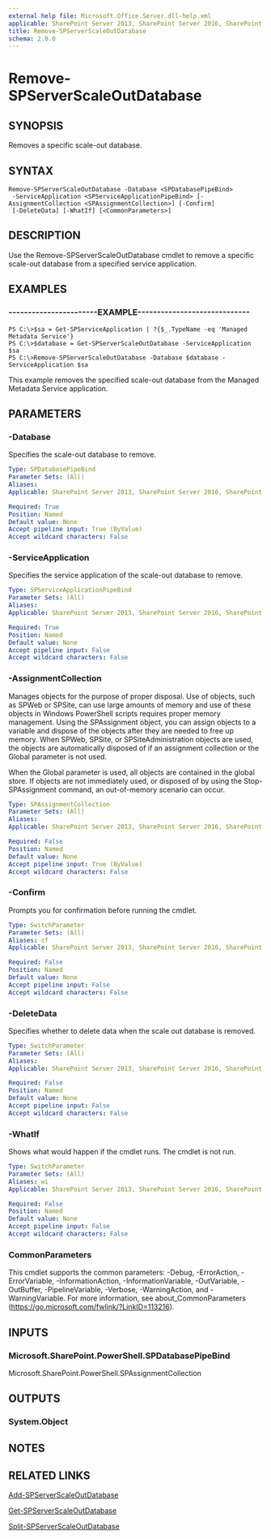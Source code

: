 ```yaml
---
external help file: Microsoft.Office.Server.dll-help.xml
applicable: SharePoint Server 2013, SharePoint Server 2016, SharePoint Server 2019
title: Remove-SPServerScaleOutDatabase
schema: 2.0.0
---
```


# Remove-SPServerScaleOutDatabase

## SYNOPSIS
Removes a specific scale-out database.


## SYNTAX

```
Remove-SPServerScaleOutDatabase -Database <SPDatabasePipeBind>
 -ServiceApplication <SPServiceApplicationPipeBind> [-AssignmentCollection <SPAssignmentCollection>] [-Confirm]
 [-DeleteData] [-WhatIf] [<CommonParameters>]
```

## DESCRIPTION
Use the Remove-SPServerScaleOutDatabase cmdlet to remove a specific scale-out database from a specified service application.


## EXAMPLES

### -----------------------EXAMPLE-----------------------------
```
PS C:\>$sa = Get-SPServiceApplication | ?{$_.TypeName -eq 'Managed Metadata Service'}
PS C:\>$database = Get-SPServerScaleOutDatabase -ServiceApplication $sa
PS C:\>Remove-SPServerScaleOutDatabase -Database $database -ServiceApplication $sa
```

This example removes the specified scale-out database from the Managed Metadata Service application.


## PARAMETERS

### -Database
Specifies the scale-out database to remove.

```yaml
Type: SPDatabasePipeBind
Parameter Sets: (All)
Aliases: 
Applicable: SharePoint Server 2013, SharePoint Server 2016, SharePoint Server 2019

Required: True
Position: Named
Default value: None
Accept pipeline input: True (ByValue)
Accept wildcard characters: False
```

### -ServiceApplication
Specifies the service application of the scale-out database to remove.

```yaml
Type: SPServiceApplicationPipeBind
Parameter Sets: (All)
Aliases: 
Applicable: SharePoint Server 2013, SharePoint Server 2016, SharePoint Server 2019

Required: True
Position: Named
Default value: None
Accept pipeline input: False
Accept wildcard characters: False
```

### -AssignmentCollection
Manages objects for the purpose of proper disposal. Use of objects, such as SPWeb or SPSite, can use large amounts of memory and use of these objects in Windows PowerShell scripts requires proper memory management. Using the SPAssignment object, you can assign objects to a variable and dispose of the objects after they are needed to free up memory. When SPWeb, SPSite, or SPSiteAdministration objects are used, the objects are automatically disposed of if an assignment collection or the Global parameter is not used.

When the Global parameter is used, all objects are contained in the global store. If objects are not immediately used, or disposed of by using the Stop-SPAssignment command, an out-of-memory scenario can occur.

```yaml
Type: SPAssignmentCollection
Parameter Sets: (All)
Aliases: 
Applicable: SharePoint Server 2013, SharePoint Server 2016, SharePoint Server 2019

Required: False
Position: Named
Default value: None
Accept pipeline input: True (ByValue)
Accept wildcard characters: False
```

### -Confirm
Prompts you for confirmation before running the cmdlet.

```yaml
Type: SwitchParameter
Parameter Sets: (All)
Aliases: cf
Applicable: SharePoint Server 2013, SharePoint Server 2016, SharePoint Server 2019

Required: False
Position: Named
Default value: None
Accept pipeline input: False
Accept wildcard characters: False
```

### -DeleteData
Specifies whether to delete data when the scale out database is removed.

```yaml
Type: SwitchParameter
Parameter Sets: (All)
Aliases: 
Applicable: SharePoint Server 2013, SharePoint Server 2016, SharePoint Server 2019

Required: False
Position: Named
Default value: None
Accept pipeline input: False
Accept wildcard characters: False
```

### -WhatIf
Shows what would happen if the cmdlet runs.
The cmdlet is not run.

```yaml
Type: SwitchParameter
Parameter Sets: (All)
Aliases: wi
Applicable: SharePoint Server 2013, SharePoint Server 2016, SharePoint Server 2019

Required: False
Position: Named
Default value: None
Accept pipeline input: False
Accept wildcard characters: False
```

### CommonParameters
This cmdlet supports the common parameters: -Debug, -ErrorAction, -ErrorVariable, -InformationAction, -InformationVariable, -OutVariable, -OutBuffer, -PipelineVariable, -Verbose, -WarningAction, and -WarningVariable. For more information, see about_CommonParameters (https://go.microsoft.com/fwlink/?LinkID=113216).

## INPUTS

### Microsoft.SharePoint.PowerShell.SPDatabasePipeBind
Microsoft.SharePoint.PowerShell.SPAssignmentCollection

## OUTPUTS

### System.Object

## NOTES

## RELATED LINKS

[Add-SPServerScaleOutDatabase](Add-SPServerScaleOutDatabase.md)

[Get-SPServerScaleOutDatabase](Get-SPServerScaleOutDatabase.md)

[Split-SPServerScaleOutDatabase](Split-SPServerScaleOutDatabase.md)
